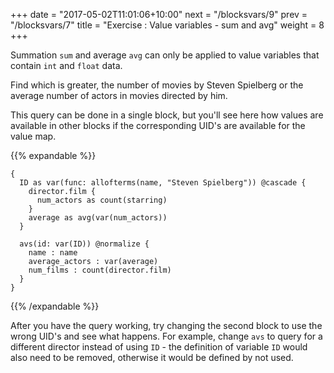 +++
date = "2017-05-02T11:01:06+10:00"
next = "/blocksvars/9"
prev = "/blocksvars/7"
title = "Exercise : Value variables - sum and avg"
weight = 8
+++

Summation `sum` and average `avg` can only be applied to value variables that
contain `int` and `float` data.

Find which is greater, the number of movies by Steven Spielberg or the
average number of actors in movies directed by him.

This query can be done in a single block, but you'll see here how values are available in other blocks if the corresponding UID's are available for the value map.

{{% expandable %}}
```
{
  ID as var(func: allofterms(name, "Steven Spielberg")) @cascade {
    director.film {
      num_actors as count(starring)
    }
    average as avg(var(num_actors))
  }

  avs(id: var(ID)) @normalize {
    name : name
    average_actors : var(average)
    num_films : count(director.film)
  }
}
```
{{% /expandable %}}

After you have the query working, try changing the second block to use the wrong UID's and see what happens.  For example, change `avs` to query for a different director instead of using `ID` - the definition of variable `ID` would also need to be removed, otherwise it would be defined by not used.
